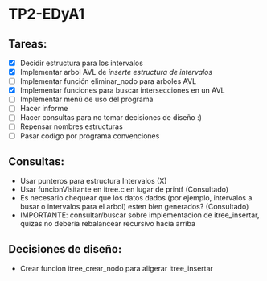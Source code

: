 # TP2-EDyA1

## Tareas:
 - [X] Decidir estructura para los intervalos
 - [X] Implementar arbol AVL de *inserte estructura de intervalos*
 - [ ] Implementar función eliminar_nodo para arboles AVL
 - [X] Implementar funciones para buscar intersecciones en un AVL
 - [ ] Implementar menú de uso del programa
 - [ ] Hacer informe
 - [ ] Hacer consultas para no tomar decisiones de diseño :)
 - [ ] Repensar nombres estructuras
 - [ ] Pasar codigo por programa convenciones

## Consultas:
 - Usar punteros para estructura Intervalos (X)
 - Usar funcionVisitante en itree.c en lugar de printf (Consultado)
 - Es necesario chequear que los datos dados (por ejemplo, intervalos a busar o intervalos para el arbol) esten bien generados? (Consultado)
 - IMPORTANTE: consultar/buscar sobre implementacion de itree_insertar, quizas no debería rebalancear recursivo hacia arriba
 
## Decisiones de diseño:
 - Crear funcion itree_crear_nodo para aligerar itree_insertar
 
